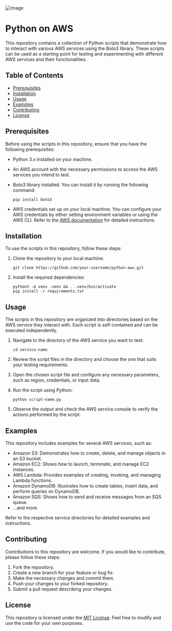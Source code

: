 ![image](https://github.com/flaviomicheletti/aws-python/assets/1257048/39e5d564-a17e-4a0a-b701-dd3b191e5b46)

# Python on AWS

This repository contains a collection of Python scripts that demonstrate how to interact with various AWS services using the Boto3 library. These scripts can be used as a starting point for testing and experimenting with different AWS services and their functionalities.

## Table of Contents

- [Prerequisites](#prerequisites)
- [Installation](#installation)
- [Usage](#usage)
- [Examples](#examples)
- [Contributing](#contributing)
- [License](#license)

## Prerequisites

Before using the scripts in this repository, ensure that you have the following prerequisites:

- Python 3.x installed on your machine.
- An AWS account with the necessary permissions to access the AWS services you intend to test.
- Boto3 library installed. You can install it by running the following command:

  ```
  pip install boto3
  ```

- AWS credentials set up on your local machine. You can configure your AWS credentials by either setting environment variables or using the AWS CLI. Refer to the [AWS documentation](https://docs.aws.amazon.com/cli/latest/userguide/cli-configure-files.html) for detailed instructions.

## Installation

To use the scripts in this repository, follow these steps:

1. Clone the repository to your local machine:

   ```
   git clone https://github.com/your-username/python-aws.git
   ```

2. Install the required dependencies:

   ```
   python3 -m venv .venv && . .venv/bin/activate
   pip install -r requirements.txt
   ```

## Usage

The scripts in this repository are organized into directories based on the AWS service they interact with. Each script is self-contained and can be executed independently.

1. Navigate to the directory of the AWS service you want to test:

   ```
   cd service-name
   ```

2. Review the script files in the directory and choose the one that suits your testing requirements.

3. Open the chosen script file and configure any necessary parameters, such as region, credentials, or input data.

4. Run the script using Python:

   ```
   python script-name.py
   ```

5. Observe the output and check the AWS service console to verify the actions performed by the script.

## Examples

This repository includes examples for several AWS services, such as:

- Amazon S3: Demonstrates how to create, delete, and manage objects in an S3 bucket.
- Amazon EC2: Shows how to launch, terminate, and manage EC2 instances.
- AWS Lambda: Provides examples of creating, invoking, and managing Lambda functions.
- Amazon DynamoDB: Illustrates how to create tables, insert data, and perform queries on DynamoDB.
- Amazon SQS: Shows how to send and receive messages from an SQS queue.
- ...and more.

Refer to the respective service directories for detailed examples and instructions.

## Contributing

Contributions to this repository are welcome. If you would like to contribute, please follow these steps:

1. Fork the repository.
2. Create a new branch for your feature or bug fix.
3. Make the necessary changes and commit them.
4. Push your changes to your forked repository.
5. Submit a pull request describing your changes.

## License

This repository is licensed under the [MIT License](LICENSE). Feel free to modify and use the code for your own purposes.


